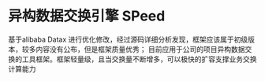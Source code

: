 # 异构数据交换引擎 SPeed

基于alibaba Datax 进行优化修改，经过源码详细分析发现，框架应该属于初级版本，较多内容没有公布，但是框架质量优秀；
目前应用于公司的项目异构数据交换的工具框架。框架轻量级，且当交换量不断增多，可以极快的扩容支撑业务交换计算能力
